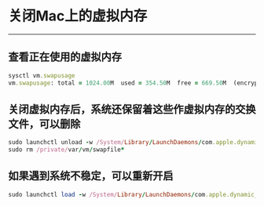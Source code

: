 # 关闭Mac上的虚拟内存
---
## 查看正在使用的虚拟内存 ##
```ruby
sysctl vm.swapusage
vm.swapusage: total = 1024.00M  used = 354.50M  free = 669.50M  (encrypted)
```

## 关闭虚拟内存后，系统还保留着这些作虚拟内存的交换文件，可以删除
```ruby
sudo launchctl unload -w /System/Library/LaunchDaemons/com.apple.dynamic_pager.plist
sudo rm /private/var/vm/swapfile*
```

## 如果遇到系统不稳定，可以重新开启
```ruby
sudo launchctl load -w /System/Library/LaunchDaemons/com.apple.dynamic_pager.plist
```
